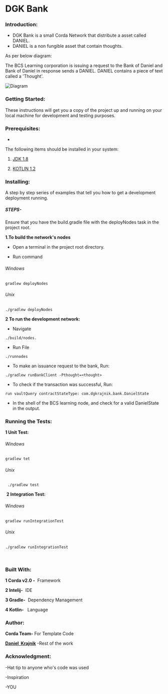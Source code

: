  # DGK Bank

### Introduction:
- DGK Bank is a small Corda Network that distribute a asset called DANIEL. 
- DANIEL is a non fungible asset that contain thoughts.

As per below diagram:

The BCS Learning corporation is issuing a request to the Bank of Daniel and Bank of Daniel in response sends a DANIEL. DANIEL contains a piece of text called a 'Thought'.

![Diagram](danielcorda.png)



### Getting Started:
These instructions will get you a copy of the project up and running on your local machine for development and testing purposes.  



### Prerequisites: 

-
The following items should be installed in your system: 

1.  [JDK 1.8](https://docs.oracle.com/javase/8/docs/technotes/guides/install/install_overview.html)
 

2.  [KOTLIN 1.2](https://kotlinlang.org/docs/tutorials/command-line.html)

### Installing: 
A step by step series of examples that tell you how to get a development deployment running. 
##### STEPS- 
Ensure that you have the build.gradle file with the deployNodes task in the project root. 

**1.To build the network's nodes** 

- Open a terminal in the project root directory.
 

- Run command
###### Windows
```
gradlew deployNodes
```
###### Unix
```
./gradlew deployNodes
```

**2 To run the development network:** 

- Navigate

```
./build/nodes.
```

- Run File 

```
./runnodes
```

- To make an issuance request to the bank, Run: 

```
./gradlew runBankClient -Pthought=<thought>
```

- To check if the transaction was successful, Run:

```
run vaultQuery contractStateType: com.dgkrajnik.bank.DanielState
```

- In the shell of the BCS learning node, and check for a valid DanielState in the output.


### Running the Tests: 
  **1 Unit Test:**
###### Windows
```
gradlew tet
```
###### Unix
```
 ./gradlew test
 ```

 **2 Integration Test:**
 ###### Windows
 ```
 gradlew runIntegrationTest
 ```
 ###### Unix
 ```
 ./gradlew runIntegrationTest
 ```
 

### Built With: 
**1 Corda v2.0 -**  Framework 

**2 Intelij-**  IDE 

**3 Gradle-**  Dependency Management 

**4 Kotlin-**   Language 



### Author: 
**Corda Team-** For Template Code 

[**Daniel  Krajnik**](daniel.krajnik@bcstechnology.com.au) -Rest of the work 
 
 
 
### Acknowledgment:
-Hat tip to anyone who's code was used  
  
-Inspiration  
  
-YOU 














